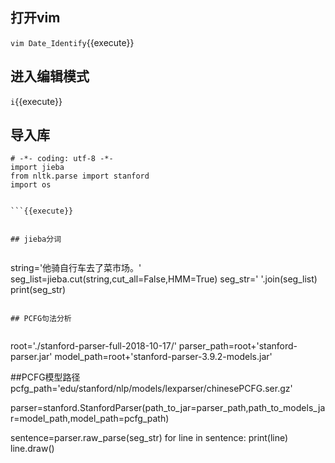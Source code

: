 ## 打开vim

`vim Date_Identify`{{execute}}

## 进入编辑模式

`i`{{execute}}

## 导入库

```
# -*- coding: utf-8 -*-
import jieba
from nltk.parse import stanford
import os


```{{execute}}


## jieba分词


```
string='他骑自行车去了菜市场。'
seg_list=jieba.cut(string,cut_all=False,HMM=True)
seg_str=' '.join(seg_list)
print(seg_str)

```{{execute}}

## PCFG句法分析


```
root='./stanford-parser-full-2018-10-17/'
parser_path=root+'stanford-parser.jar'
model_path=root+'stanford-parser-3.9.2-models.jar'

##PCFG模型路径
pcfg_path='edu/stanford/nlp/models/lexparser/chinesePCFG.ser.gz'

parser=stanford.StanfordParser(path_to_jar=parser_path,path_to_models_jar=model_path,model_path=pcfg_path)

sentence=parser.raw_parse(seg_str)
for line in sentence:
    print(line)
    line.draw()

```{{execute}}